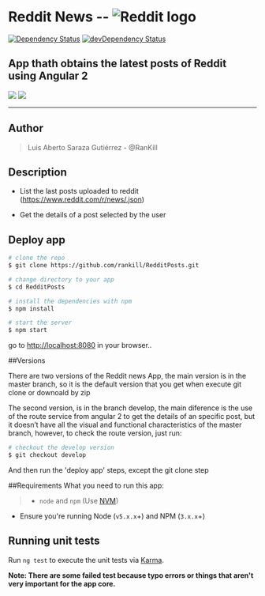 
# **Reddit News** --  ![Reddit logo](http://www.uidownload.com/files/399/442/364/logo-reddit-social-social-media-icon.png)

[![Dependency Status](https://david-dm.org/rankill/RedditPosts/status.svg)](https://david-dm.org/rankill/RedditPosts#info=dependencies)  [![devDependency Status](https://david-dm.org/rankill/RedditPosts/dev-status.svg)](https://david-dm.org/rankill/RedditPosts#info=devDependencies)

 App thath obtains the latest posts of Reddit using Angular 2
 -----
[![](http://www.brentcsutoras.com/wp-content/uploads/2009/01/alienflap.gif)](https://www.reddit.com/)  [![](https://johnpapa.gallerycdn.vsassets.io/extensions/johnpapa/angular2/1.0.2/1475237564342/Microsoft.VisualStudio.Services.Icons.Default)](https://angular.io/)

-------

## <i class="icon-user"></i> Author
> Luis Aberto Saraza Gutiérrez - @RanKill


## <i class="icon-file"></i> Description
* List the last posts uploaded to reddit
(https://www.reddit.com/r/news/.json)

* Get the details of a post selected by the user


## <i class="icon-upload"></i> Deploy app

```bash
# clone the repo
$ git clone https://github.com/rankill/RedditPosts.git

# change directory to your app
$ cd RedditPosts

# install the dependencies with npm
$ npm install

# start the server
$ npm start
```
go to [http://localhost:8080](http://localhost:8080) in your browser..


##<i class="icon-folder-open"></i>Versions

There are two versions of the Reddit news App, the main version is in the master branch, so it is the default version that you get when execute git clone or downoald by zip

The second version, is in the branch develop, the main diference is the use of the route service from angular 2 to get the details of an specific post, but it doesn’t have all the visual and functional characteristics of the master branch, however, to check the route version, just run:

```bash
# checkout the develop version
$ git checkout develop
```

And then run the 'deploy app' steps, except the git clone step

##<i class="icon-book"></i>Requirements
What you need to run this app:
>* `node` and `npm` (Use [NVM](https://github.com/creationix/nvm))
* Ensure you're running Node (`v5.x.x`+) and NPM (`3.x.x`+)





## <i class="icon-hdd"></i> Running unit tests

Run `ng test` to execute the unit tests via [Karma](https://karma-runner.github.io).

**Note: There are some failed test because typo errors or things that aren't very important for the app core.**
